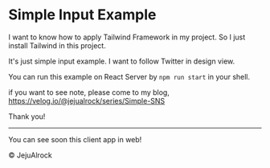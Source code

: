 # Simple Input Example

I want to know how to apply Tailwind Framework in my project.
So I just install Tailwind in this project.

It's just simple input example.
I want to follow Twitter in design view.

You can run this example on React Server by `npm run start` in your shell.

if you want to see note, please come to my blog,
https://velog.io/@jejualrock/series/Simple-SNS

Thank you!

------------------------------------------

You can see soon this client app in web!

© JejuAlrock